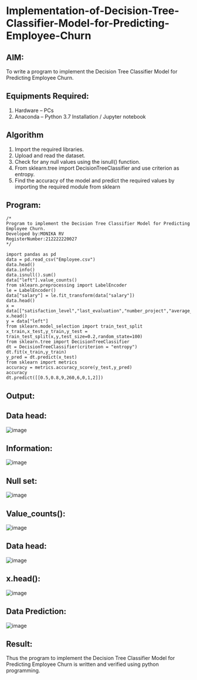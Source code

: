 # Implementation-of-Decision-Tree-Classifier-Model-for-Predicting-Employee-Churn

## AIM:
To write a program to implement the Decision Tree Classifier Model for Predicting Employee Churn.

## Equipments Required:
1. Hardware – PCs
2. Anaconda – Python 3.7 Installation / Jupyter notebook

## Algorithm
1. Import the required libraries.
2. Upload and read the dataset.
3. Check for any null values using the isnull() function.
4. From sklearn.tree import DecisionTreeClassifier and use criterion as entropy.
5. Find the accuracy of the model and predict the required values by importing the required module from sklearn

## Program:
```
/*
Program to implement the Decision Tree Classifier Model for Predicting Employee Churn.
Developed by:MONIKA RV
RegisterNumber:212222220027
*/
```
```
import pandas as pd
data = pd.read_csv("Employee.csv")
data.head()
data.info()
data.isnull().sum()
data["left"].value_counts()
from sklearn.preprocessing import LabelEncoder
le = LabelEncoder()
data["salary"] = le.fit_transform(data["salary"])
data.head()
x = data[["satisfaction_level","last_evaluation","number_project","average_montly_hours","time_spend_company","Work_accident","promotion_last_5years","salary"]]
x.head()
y = data["left"]
from sklearn.model_selection import train_test_split
x_train,x_test,y_train,y_test = train_test_split(x,y,test_size=0.2,random_state=100)
from sklearn.tree import DecisionTreeClassifier
dt = DecisionTreeClassifier(criterion = "entropy")
dt.fit(x_train,y_train)
y_pred = dt.predict(x_test)
from sklearn import metrics
accuracy = metrics.accuracy_score(y_test,y_pred)
accuracy
dt.predict([[0.5,0.8,9,260,6,0,1,2]])
```

## Output:
## Data head:
![image](https://github.com/rexlinrajan2004/Implementation-of-Decision-Tree-Classifier-Model-for-Predicting-Employee-Churn/assets/119406566/a75903c7-f185-42e2-853a-276435f4e6f3)

## Information:
![image](https://github.com/rexlinrajan2004/Implementation-of-Decision-Tree-Classifier-Model-for-Predicting-Employee-Churn/assets/119406566/74603144-2086-4add-8001-5f0db6c08a4b)

## Null set:
![image](https://github.com/rexlinrajan2004/Implementation-of-Decision-Tree-Classifier-Model-for-Predicting-Employee-Churn/assets/119406566/7b35f090-016e-4aa8-9ab2-d4a1b477f420)

## Value_counts():
![image](https://github.com/rexlinrajan2004/Implementation-of-Decision-Tree-Classifier-Model-for-Predicting-Employee-Churn/assets/119406566/f94ef29d-fdee-4b48-a40d-4e17e51cdf2e)

## Data head:
![image](https://github.com/rexlinrajan2004/Implementation-of-Decision-Tree-Classifier-Model-for-Predicting-Employee-Churn/assets/119406566/56767095-20e1-4b9f-b44a-6885b53a7d33)
## x.head():
![image](https://github.com/rexlinrajan2004/Implementation-of-Decision-Tree-Classifier-Model-for-Predicting-Employee-Churn/assets/119406566/bcdeb18e-03be-4f84-82a8-91cb909e29dc)
## Data Prediction:
![image](https://github.com/rexlinrajan2004/Implementation-of-Decision-Tree-Classifier-Model-for-Predicting-Employee-Churn/assets/119406566/f6950012-686f-4982-9b56-b66bbf238449)

## Result:
Thus the program to implement the  Decision Tree Classifier Model for Predicting Employee Churn is written and verified using python programming.
